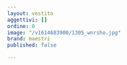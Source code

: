 ```yaml
---
layout: vestito
aggettivi: []
ordine: 0
image: "/v1614683900/1305_wnrsho.jpg"
brand: maestri
published: false

---
```

